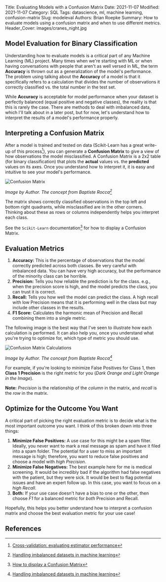 Title: Evaluating Models with a Confusion Matrix
Date: 2021-11-07
Modified: 2021-11-07
Category: SQL
Tags: datascience, ml, machine learning, confusion-matrix
Slug: modeleval
Authors: Brian Roepke
Summary: How to evaluate models using a confusion matrix and when to use different metrics.
Header_Cover: images/cranes_night.jpg

## Model Evaluation for Binary Classification

Understanding how to evaluate models is a critical part of any Machine Learning (ML) project.  Many times when we're starting with ML or when having conversations with people that aren't as well versed in ML, the term **Accuracy** is thrown out as a generalization of the model's performance.  The problem using talking about the **Accuracy** of a model is that it specifically refers to a calculation that divides the number of observations it correctly classified vs. the total number in the test set.

While **Accuracy** is acceptable for model performance when your dataset is perfectly balanced (equal positive and negative classes), the reality is that this is rarely the case.  There are methods to deal with imbalanced data, which I'll talk about in a later post, but for now, let's understand how to interpret the results of a model's performance properly.

## Interpreting a Confusion Matrix

After a model is trained and tested on data (Scikit-Learn has a great write-up of this process[^CROSS]), you can generate a **Confusion Matrix** to give a view of how observations the model misclassified.  A Confusion Matrix is a 2x2 table (for binary classification) that plots the **actual** values vs. the **predicted** values on its axes.  Once you understand how to interpret it, it is easy and intuitive to see your model's performance. 

![Confusion Matrix](images/modeleval_1.png)  

*Image by Author. The concept from Baptiste Rocca[^IMB]*

The matrix shows correctly classified observations in the top left and bottom right quadrants, while misclassified are in the other corners.  Thinking about these as rows or columns independently helps you interpret each class.   

See the `Scikit-Learn` documentation[^CM] for how to display a Confusion Matrix.

## Evaluation Metrics

1. **Accuracy:** This is the percentage of observations that the model correctly predicted across both classes.  Be very careful with imbalanced data.  You can have very high accuracy, but the performance of the minority class can be horrible.
2. **Precision:** Tells you how reliable the prediction is for the class.  e.g., when the precision score is high, and the model predicts the class, you can trust it is correct.
3. **Recall:** Tells you how well the model can predict the class.  A high recall with low Precision means that it is performing well in the class but may include other classes in the results.
4. **F1 Score:** Calculates the harmonic mean of Precision and Recall combining them into a single metric.

The following image is the best way that I've seen to illustrate how each calculation is performed.  It can also help you, once you understand what you're trying to optimize for, which type of metric you should use.

![Confusion Matrix Calculations](images/modeleval_2.png)  

*Image by Author. The concept from Baptiste Rocca[^IMB]*

For example, if you're looking to minimize False Positives for Class 1, then **Class 1 Precision** is the right metric for you (*Dark Orange and Light Orange in the Image*).

**Note:**  *Precision* is the relationship of the *column* in the matrix, and *recall* is the *row* in the matrix.

## Optimize for the Outcome You Want

A critical part of picking the right evaluation metric is to decide what is the most important outcome you want.  I think of this broken down into three things:

1. **Minimize False Positives:** A use case for this might be a spam filter.  Ideally, you never want to mark a real message as spam and have it filed into a spam folder.  The potential for a user to miss an important message is high; therefore, you want to reduce false positives and choose a model with *high Precision*.
2. **Minimize False Negatives:** The best example here for me is medical screening.  It would be incredibly bad if the algorithm had false negatives with the patient, but they were sick.  It would be best to flag potential issues and have an expert follow up.  In this case, you want to focus on a *high Recall*.
3. **Both:** If your use case doesn't have a bias to one or the other, then choose *F1* for a balanced metric for *both* Precision and Recall.

Hopefully, this helps you better understand how to interpret a confusion matrix and choose the best evaluation metric for your use case!

## References

[^CROSS]: [Cross-validation: evaluating estimator performance](https://scikit-learn.org/stable/modules/cross_validation.html)  
[^IMB]: [Handling imbalanced datasets in machine learning](https://towardsdatascience.com/handling-imbalanced-datasets-in-machine-learning-7a0e84220f28)  
[^METRIC]: [Performance Metrics: Confusion matrix, Precision, Recall, and F1 Score](https://towardsdatascience.com/performance-metrics-confusion-matrix-precision-recall-and-f1-score-a8fe076a2262) 
[^CM]: [How to display a Confusion Matrix](https://scikit-learn.org/stable/auto_examples/model_selection/plot_confusion_matrix.html)
